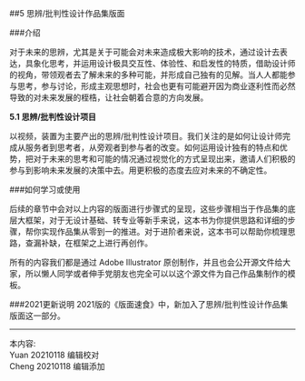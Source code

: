 ##5 思辨/批判性设计作品集版面

###介绍

对于未来的思辨，尤其是关于可能会对未来造成极大影响的技术，通过设计去表达，具象化思考，并运用设计极具交互性、体验性、和启发性的特质，借助设计师的视角，带领观者去了解未来的多种可能，并形成自己独有的见解。当人人都能参与思考，参与讨论，形成主观思想时，社会也更有可能避开因为商业逐利性而必然导致的对未来发展的桎梏，让社会朝着合意的方向发展。

**5.1 思辨/批判性设计项目**

以视频，装置为主要产出的思辨/批判性设计项目。我们关注的是如何让设计师完成从服务者到思考者，从旁观者到参与者的改变。如何运用设计独有的特点和优势，把对于未来的思考和可能的情况通过视觉化的方式呈现出来，邀请人们积极的参与到影响未来发展的决策中去。用更积极的态度去应对未来的不确定性。

###如何学习或使用

后续的章节中会对以上内容的版面进行步骤式的呈现，这些步骤相当于作品集的底层大框架，对于无设计基础、转专业等新手来说，这本书为你提供思路和详细的步骤，帮你实现作品集从零到一的推进。对于进阶者来说，这本书可以帮助你梳理思路，查漏补缺，在框架之上进行再创作。

所有的内容我们都是通过 Adobe Illustrator 原创制作，并且也会公开源文件给大家，所以懒人同学或者伸手党朋友也完全可以以这个源文件为自己作品集制作的模板。

###2021更新说明
2021版的《版面速食》中，新加入了思辨/批判性设计作品集版面这一部分。

---
本内容:  
Yuan 20210118 编辑校对  
Cheng 20210118 编辑添加
